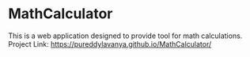 # MathCalculator
This is a web application designed to provide tool for math calculations.
Project Link:
https://pureddylavanya.github.io/MathCalculator/
